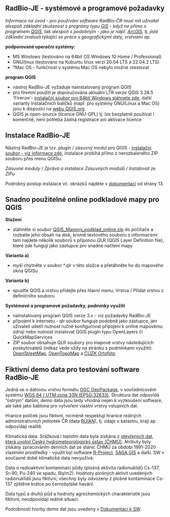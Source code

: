 ## RadBio-JE - systémové a programové požadavky

*Informace na úvod - pro používání software RadBio-ČR musí mít uživatel alespoň základní zkušenost s programy typu [GIS](https://cs.wikipedia.org/wiki/Geografick%C3%BD_informa%C4%8Dn%C3%AD_syst%C3%A9m) - když ne přímo s programem [QGIS](https://cs.wikipedia.org/wiki/QGIS), tak alespoň s podobným - jako je např. [ArcGIS](https://cs.wikipedia.org/wiki/ArcGIS), tj. jisté základní znalosti týkající se práce s geografickými daty, vrstvami ap.*

**podporované operační systémy:**
- MS Windows (testováno na 64bit OS Windows 10 Home / Professional)
- GNU/linux (testováno na Kubuntu linux verzí 20.04 LTS a 22.04.2 LTS)
- ?Mac OS - funkčnost v systému Mac OS nebylo možné otestovat

**program QGIS**
- nástroj RadBio-JE vyžaduje nainstalovaný program QGIS
- pro firemní použití je doporučována aktuální LTR verze QGIS 3.28.5 'Firenze'- [instalační soubor pro 64bit Windows stáhnete zde](https://qgis.org/downloads/QGIS-OSGeo4W-3.28.5-1.msi), další varianty instalačních balíčků (např. pro systémy GNU/Linux a Mac OS) jsou k dispozici na  [webu QGIS.org](https://www.qgis.org/en/site/forusers/download.html)
- QGIS je open-source (licence GNU-GPL) tj. lze bezplatně používat i komerčně, není potřeba žádná registrace ani aktivace licence

## Instalace RadBio-JE

Nástroj RadBio-JE je tzv. plugin / zásuvný modul pro QGIS - [instalační soubor - viz informace zde](/stazeni_software.md), instalace probíhá přímo z nerozbaleného ZIP souboru přes menu QGISu:

*Zásuvné moduly / Zpráva a instalace Zásuvných modulů / Instalovat ze ZIPu*

Podrobný postup instalace vč. obrázků najdete v [dokumentaci](/stazeni_software.md) od strany 13. 


## Snadno použitelné online podkladové mapy pro QGIS

**Stažení**
- stáhněte si soubor [QGIS_Mapovy_podklad_online.zip](https://github.com/juhele/RadBio/blob/main/RadBio-JE/QGIS_Mapovy_podklad_online.zip) do počítače a rozbalte jeho obsah na disk, kromě textového souboru s informacemi tam najdete několik souborů s příponou QLR (QGIS Layer Definition file), které zde fungují jako zástupce pro snadné načtení mapy

**Varianta a)**
- myší chytněte v soubor *.qlr v této složce a přetáhněte ho do mapového okna QGISu

**Varianta b)**
- spustťe QGIS a vrstvu přidejte přes hlavní menu: Vrstva / Přidat vrstvu z definičního souboru

**Systémové a programové požadavky, podmínky využití**

- nainstalovaný program QGIS verze 3.x - viz požadavky RadBio-JE
- připojení k internetu - qlr soubor funguje podobně jako zástupce, jen uživateli ušetří nutnost ručně konfigurovat připojení k online mapovému zdroji nebo nutnost instalovat QGIS plugin typu OpenLayers či QuickMapServices
- ZIP soubor obsahuje QLR soubory pro mapové vrstvy následujících poskytovatelů (odkaz vede vždy na stránku s podmínkami využití): [OpenStreetMap](https://www.openstreetmap.org/copyright/en), [OpenTopoMap](https://opentopomap.org/about) a [ČÚZK Ortofoto](https://geoportal.cuzk.cz/(S(mpvhftlg5eclay1hnmqrub0g))/Default.aspx?menu=3121&mode=TextMeta&side=wms.verejne&metadataID=CZ-CUZK-WMS-ORTOFOTO-P&metadataXSL=metadata.sluzba)


## Fiktivní demo data pro testování software RadBio-JE

Jedná se o datovou vrstvu formátu [OGC GeoPackage](https://www.geopackage.org/), v souřadnicovém systému [WGS 84 / UTM zone 33N (EPSG:32633)](https://epsg.io/32633). Struktura dat odpovídá “ostrým” datům, demo data jsou tedy vhodná nejen k vyzkoušení software, ale také jako šablona pro vytvoření vlastní vrstvy vstupních dat.

Hranice políček jsou fiktivní, nicméně respektují hranice reálných administrativních jednotek ČR (data [RÚIAN](https://www.cuzk.cz/ruian/)), tj. údaje o katastru, kraji ap. odpovídají realitě. 

Klimatická data. Srážková i teplotní data byla získána z [otevřených dat, která uvolnil Český hydrometeorologický ústav (ČHMÚ)](https://www.chmi.cz/historicka-data/pocasi/denni-data/Denni-data-dle-z.-123-1998-Sb). Atributy byly získány zpracováním denních dat ze stanic ČHMÚ za období 1991-2020 vlastními prostředky - využit byl software [R-Project](https://www.r-project.org/), [SAGA GIS](https://saga-gis.sourceforge.io/en/index.html) a další. SW v současné době klimatická data nevyužívá.

Data o radioaktivní kontaminaci půdy (plošná aktivita radionuklidů Cs-137, Sr-90, Pu-240 ve spadu, Bq/m2). Hodnoty plošných aktivit uvedených radionuklidů jsou fiktivní; všechny byly odvozeny z plošné kontaminace Cs-137 zjištěné krátce po černobylské havárii.

Data typů a druhů půd a hodnoty agrochemických charakteristik jsou fiktivní, neodpovídají reálné situaci.

Podrobnosti tvorby demo dat jsou uvedeny v [Dokumentaci k SW](https://github.com/juhele/RadBio/blob/main/RadBio_-_Dokumentace_k_SW.pdf).

